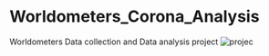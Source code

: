 # Worldometers_Corona_Analysis
Worldometers Data collection and Data analysis project
![projec](https://user-images.githubusercontent.com/75817605/179434920-c7e2e3df-debd-44a5-bde2-32354751953e.png)
